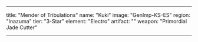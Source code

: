 ---

title: "Mender of Tribulations"
name: "Kuki"
image: "GenImp-KS-ES"
region: "Inazuma"
tier: "3-Star"
element: "Electro"
artifact: ""
weapon: "Primordial Jade Cutter"

---